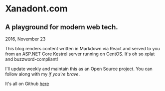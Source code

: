 # Xanadont.com
## A playground for modern web tech.

2016, November 23

This blog renders content written in Markdown via React and served to you from
an ASP.NET Core Kestrel server running on CentOS. It's oh so xplat and
buzzword-compliant!

I'll update weekly and maintain this as an Open Source project. You can follow
along with my *if you're brave*.

It's all on Github [here](https://github.com/xanadont/xanadont.com)